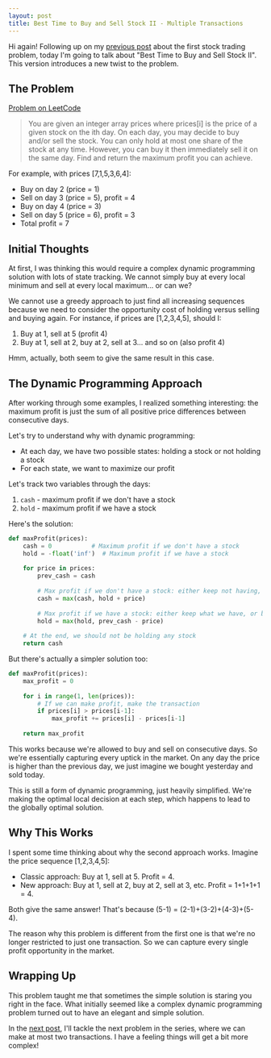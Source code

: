 ```yaml
---
layout: post
title: Best Time to Buy and Sell Stock II - Multiple Transactions
---
```


Hi again! Following up on my [previous post](/2025/04/14/best-time-to-buy-and-sell-stock/) about the first stock trading problem, today I'm going to talk about "Best Time to Buy and Sell Stock II". This version introduces a new twist to the problem.

## The Problem

[Problem on LeetCode](https://leetcode.com/problems/best-time-to-buy-and-sell-stock-ii/)

> You are given an integer array prices where prices[i] is the price of a given stock on the ith day.
> On each day, you may decide to buy and/or sell the stock. You can only hold at most one share of the stock at any time. However, you can buy it then immediately sell it on the same day.
> Find and return the maximum profit you can achieve.

For example, with prices [7,1,5,3,6,4]:
- Buy on day 2 (price = 1)
- Sell on day 3 (price = 5), profit = 4
- Buy on day 4 (price = 3)
- Sell on day 5 (price = 6), profit = 3
- Total profit = 7

## Initial Thoughts

At first, I was thinking this would require a complex dynamic programming solution with lots of state tracking. We cannot simply buy at every local minimum and sell at every local maximum... or can we?

We cannot use a greedy approach to just find all increasing sequences because we need to consider the opportunity cost of holding versus selling and buying again. For instance, if prices are [1,2,3,4,5], should I:
1. Buy at 1, sell at 5 (profit 4)
2. Buy at 1, sell at 2, buy at 2, sell at 3... and so on (also profit 4)

Hmm, actually, both seem to give the same result in this case.

## The Dynamic Programming Approach

After working through some examples, I realized something interesting: the maximum profit is just the sum of all positive price differences between consecutive days.

Let's try to understand why with dynamic programming:

- At each day, we have two possible states: holding a stock or not holding a stock
- For each state, we want to maximize our profit

Let's track two variables through the days:
1. `cash` - maximum profit if we don't have a stock
2. `hold` - maximum profit if we have a stock

Here's the solution:

```python
def maxProfit(prices):
    cash = 0           # Maximum profit if we don't have a stock
    hold = -float('inf')  # Maximum profit if we have a stock
    
    for price in prices:
        prev_cash = cash
        
        # Max profit if we don't have a stock: either keep not having, or sell what we had
        cash = max(cash, hold + price)
        
        # Max profit if we have a stock: either keep what we have, or buy with our cash
        hold = max(hold, prev_cash - price)
    
    # At the end, we should not be holding any stock
    return cash
```

But there's actually a simpler solution too:

```python
def maxProfit(prices):
    max_profit = 0
    
    for i in range(1, len(prices)):
        # If we can make profit, make the transaction
        if prices[i] > prices[i-1]:
            max_profit += prices[i] - prices[i-1]
    
    return max_profit
```

This works because we're allowed to buy and sell on consecutive days. So we're essentially capturing every uptick in the market. On any day the price is higher than the previous day, we just imagine we bought yesterday and sold today.

This is still a form of dynamic programming, just heavily simplified. We're making the optimal local decision at each step, which happens to lead to the globally optimal solution.

## Why This Works

I spent some time thinking about why the second approach works. Imagine the price sequence [1,2,3,4,5]:

- Classic approach: Buy at 1, sell at 5. Profit = 4.
- New approach: Buy at 1, sell at 2, buy at 2, sell at 3, etc. Profit = 1+1+1+1 = 4.

Both give the same answer! That's because (5-1) = (2-1)+(3-2)+(4-3)+(5-4).

The reason why this problem is different from the first one is that we're no longer restricted to just one transaction. So we can capture every single profit opportunity in the market.

## Wrapping Up

This problem taught me that sometimes the simple solution is staring you right in the face. What initially seemed like a complex dynamic programming problem turned out to have an elegant and simple solution.

In the [next post](/2025/04/15/best-time-to-buy-and-sell-stock-iii/), I'll tackle the next problem in the series, where we can make at most two transactions. I have a feeling things will get a bit more complex! 